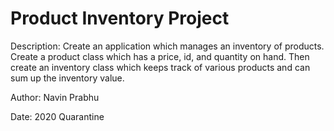 # Product Inventory Project

Description: Create an application which manages an inventory of products. Create a product class which has a price, id, and quantity on hand. Then create an inventory class which keeps track of various products and can sum up the inventory value.

Author: Navin Prabhu

Date: 2020 Quarantine